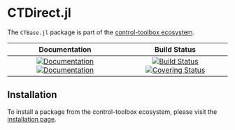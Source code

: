 # CTDirect.jl

[gh-ci-img]: https://github.com/control-toolbox/CTDirect.jl/actions/workflows/CI.yml/badge.svg?branch=main
[gh-ci-url]: https://github.com/control-toolbox/CTDirect.jl/actions/workflows/CI.yml?query=branch%3Amain

[gh-co-img]: https://codecov.io/gh/control-toolbox/CTDirect.jl/branch/main/graph/badge.svg?token=YM5YQQUSO3
[gh-co-url]: https://codecov.io/gh/control-toolbox/CTDirect.jl

[gh-doc-dev-img]: https://img.shields.io/badge/docs-dev-blue.svg
[gh-doc-dev-url]: http://control-toolbox.github.io/CTDirect.jl/dev

[gh-doc-stable-img]: https://img.shields.io/badge/docs-stable-blue.svg
[gh-doc-stable-url]: http://control-toolbox.github.io/CTDirect.jl/stable

The `CTBase.jl` package is part of the [control-toolbox ecosystem](https://github.com/control-toolbox).

| **Documentation**                                                               | **Build Status**                                                                                |
|:-------------------------------------------------------------------------------:|:-----------------------------------------------------------------------------------------------:|
| [![Documentation][gh-doc-stable-img]][gh-doc-stable-url] [![Documentation][gh-doc-dev-img]][gh-doc-dev-url] | [![Build Status][gh-ci-img]][gh-ci-url] [![Covering Status][gh-co-img]][gh-co-url] |

## Installation

To install a package from the control-toolbox ecosystem, please visit the [installation page](https://github.com/control-toolbox#installation).
